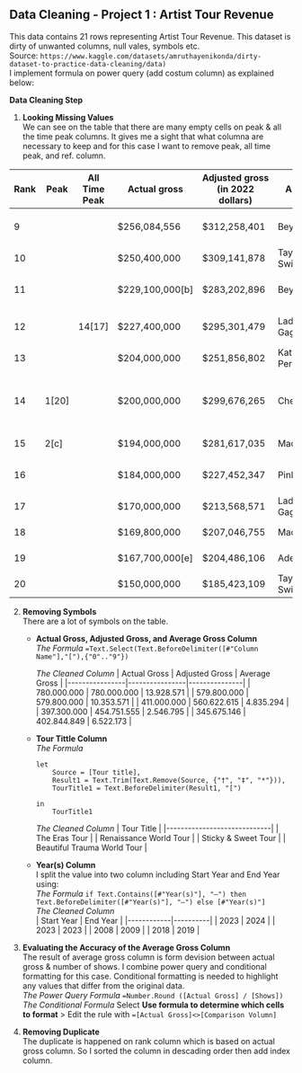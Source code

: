 ## Data Cleaning - Project 1 : Artist Tour Revenue
This data contains 21 rows representing Artist Tour Revenue. This dataset is dirty of unwanted columns, null vales, symbols etc.  
Source: `https://www.kaggle.com/datasets/amruthayenikonda/dirty-dataset-to-practice-data-cleaning/data)`  
I implement formula on power query (add costum column) as explained below:  


**Data Cleaning Step**
1. **Looking Missing Values**  
We can see on the table that there are  many empty cells on peak & all the time peak columns. It gives me a sight that what columna are necessary to keep and for this case I want to remove peak, all time peak, and ref. column.  
   
| Rank | Peak  | All Time Peak | Actual gross    | Adjusted gross (in 2022 dollars) | Artist       | Tour title                               | Year(s)   | Shows | Average gross | Ref.     |
|------|-------|---------------|-----------------|----------------------------------|--------------|------------------------------------------|-----------|-------|---------------|----------|
| 9    |       |               | $256,084,556    | $312,258,401                     | Beyoncé      | The Formation World Tour                 | 2016      | 49    | $5,226,215    | [13]     |
| 10   |       |               | $250,400,000    | $309,141,878                     | Taylor Swift | The 1989 World Tour                      | 2015      | 85    | $2,945,882    | [14]     |
| 11   |       |               | $229,100,000[b] | $283,202,896                     | Beyoncé      | The Mrs. Carter Show World Tour          | 2013–2014 | 132   | $1,735,606    | [15][16] |
| 12   |       | 14[17]        | $227,400,000    | $295,301,479                     | Lady Gaga    | The Monster Ball Tour *                  | 2009–2011 | 203   | $1,118,227    | [18]     |
| 13   |       |               | $204,000,000    | $251,856,802                     | Katy Perry   | Prismatic World Tour                     | 2014–2015 | 151   | $1,350,993    | [19]     |
| 14   | 1[20] |               | $200,000,000    | $299,676,265                     | Cher         | Living Proof: The Farewell Tour ‡[21][a] | 2002–2005 | 325   | $615,385      | [20]     |
| 15   | 2[c]  |               | $194,000,000    | $281,617,035                     | Madonna      | Confessions Tour                         | 2006      | 60    | $3,233,333    | [5]      |
| 16   |       |               | $184,000,000    | $227,452,347                     | Pink         | The Truth About Love Tour                | 2013–2014 | 142   | $1,295,775    | [22]     |
| 17   |       |               | $170,000,000    | $213,568,571                     | Lady Gaga    | Born This Way Ball                       | 2012–2013 | 98    | $1,734,694    | [d]      |
| 18   |       |               | $169,800,000    | $207,046,755                     | Madonna      | Rebel Heart Tour                         | 2015–2016 | 82    | $2,070,732    | [4]      |
| 19   |       |               | $167,700,000[e] | $204,486,106                     | Adele        | Adele Live 2016                          | 2016–2017 | 121   | $1,385,950    | [25]     |
| 20   |       |               | $150,000,000    | $185,423,109                     | Taylor Swift | The Red Tour                             | 2013–2014 | 86    | $1,744,186    | [26]     |


2. **Removing Symbols**  
   There are a lot of symbols on the table. 
   - **Actual Gross, Adjusted Gross, and Average Gross Column**  
     *The Formula*
     ```=Text.Select(Text.BeforeDelimiter([#"Column Name"],"["),{"0".."9"})```  

     *The Cleaned Column*
        | Actual Gross   | Adjusted Gross | Average Gross |
        |----------------|----------------|---------------|
        | 780.000.000    | 780.000.000    | 13.928.571    |
        | 579.800.000    | 579.800.000    | 10.353.571    |
        | 411.000.000    | 560.622.615    | 4.835.294     |
        | 397.300.000    | 454.751.555    | 2.546.795     |
        | 345.675.146    | 402.844.849    | 6.522.173     |

   - **Tour Tittle Column**  
     *The Formula*
      ```
      let  
          Source = [Tour title],  
          Result1 = Text.Trim(Text.Remove(Source, {"†", "‡", "*"})),  
          TourTitle1 = Text.BeforeDelimiter(Result1, "[")  
      
      in  
          TourTitle1
      ```
      *The Cleaned Column*
      | Tour Title                  |
      |-----------------------------|
      | The Eras Tour               |
      | Renaissance World Tour      |
      | Sticky & Sweet Tour         |
      | Beautiful Trauma World Tour |

    - **Year(s) Column**  
      I split the value into two column including Start Year and End Year using:  
      *The Formula* ```if Text.Contains([#"Year(s)"], "–") then Text.BeforeDelimiter([#"Year(s)"], "–") else [#"Year(s)"]```  
      *The Cleaned Column*  
      | Start Year | End Year |
      |------------|----------|
      | 2023       | 2024     |
      | 2023       | 2023     |
      | 2008       | 2009     |
      | 2018       | 2019     |  

3. **Evaluating the Accuracy of the Average Gross Column**  
   The result of average gross column is form devision between actual gross & number of shows. I combine power query and conditional formatting for this case. Conditional formatting is needed to highlight any values that differ from the original data.  
   *The Power Query Formula* ```=Number.Round ([Actual Gross] / [Shows])```  
   *The Conditional Formula* Select **Use formula to determine which cells to format** > Edit the rule with ```=[Actual Gross]<>[Comparison Volumn]```  
   
5. **Removing Duplicate**  
   The duplicate is happened on rank column which is based on actual gross column. So I sorted the column in descading order then add index column.

     
   
